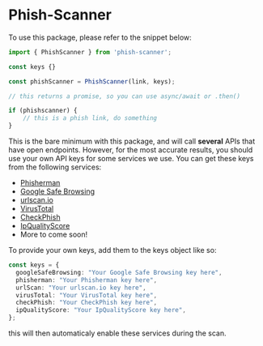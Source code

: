 # Phish-Scanner

To use this package, please refer to the snippet below:

```typescript
import { PhishScanner } from 'phish-scanner';

const keys {}

const phishScanner = PhishScanner(link, keys);

// this returns a promise, so you can use async/await or .then()

if (phishscanner) {
    // this is a phish link, do something
}
```

This is the bare minimum with this package, and will call **several** APIs that have open endpoints. However, for the most accurate results, you should use your own API keys for some services we use. You can get these keys from the following services:

- [Phisherman](https://phisherman.gg)
- [Google Safe Browsing](https://developers.google.com/safe-browsing/v4/get-started)
- [urlscan.io](https://urlscan.io/about-api/)
- [VirusTotal](https://developers.virustotal.com/reference#url-scan)
- [CheckPhish](https://checkphish.ai/)
- [IpQualityScore](https://www.ipqualityscore.com/)
- More to come soon!

To provide your own keys, add them to the keys object like so:

```typescript
const keys = {
  googleSafeBrowsing: "Your Google Safe Browsing key here",
  phisherman: "Your Phisherman key here",
  urlScan: "Your urlscan.io key here",
  virusTotal: "Your VirusTotal key here",
  checkPhish: "Your CheckPhish key here",
  ipQualityScore: "Your IpQualityScore key here",
};
```

this will then automaticaly enable these services during the scan.

